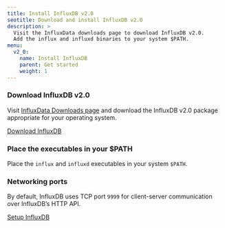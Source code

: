 ```yaml
---
title: Install InfluxDB v2.0
seotitle: Download and install InfluxDB v2.0
description: >
  Visit the InfluxData downloads page to download InfluxDB v2.0.
  Add the influx and influxd binaries to your system $PATH.
menu:
  v2_0:
    name: Install InfluxDB
    parent: Get started
    weight: 1
---
```


### Download InfluxDB v2.0
Visit [InfluxData Downloads page](https://portal.influxdata.com/downloads/) and
download the InfluxDB v2.0 package appropriate for your operating system.

<a class="btn download" href="https://portal.influxdata.com/downloads/" target="\_blank">Download InfluxDB</a>

### Place the executables in your $PATH
Place the `influx` and `influxd` executables in your system `$PATH`.

### Networking ports
By default, InfluxDB uses TCP port `9999` for client-server communication over InfluxDB’s HTTP API.

<div class="page-nav-btns">
  <a class="btn next" href="/v2.0/get-started/setup/">Setup InfluxDB</a>
</div>
